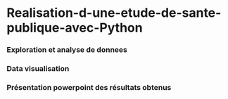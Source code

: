 # Realisation-d-une-etude-de-sante-publique-avec-Python
### Exploration et analyse de donnees
### Data visualisation
### Présentation powerpoint des résultats obtenus
